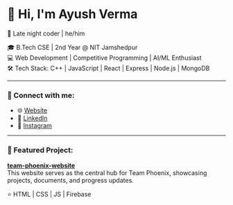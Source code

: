 # 👋 Hi, I'm Ayush Verma

🌙 Late night coder | he/him

🎓 B.Tech CSE | 2nd Year @ NIT Jamshedpur  
💻 Web Development | Competitive Programming | AI/ML Enthusiast  
🛠️ Tech Stack: C++ | JavaScript | React | Express | Node.js | MongoDB

---

### 🔗 Connect with me:
- 🌐 [Website](https://ayushv-nitj.github.io/team-phoenix-website/index.html)  
- 💼 [LinkedIn](https://www.linkedin.com/in/ayush-verma-jsr25)  
- 📸 [Instagram](https://www.instagram.com/av_alanche._/?igsh=cGFkcDJyN3c5dDE5)

---

### 🚀 Featured Project:
**[team-phoenix-website](https://ayushv-nitj.github.io/team-phoenix-website/index.html)**  
This website serves as the central hub for Team Phoenix, showcasing projects, documents, and progress updates.

⭐ HTML | CSS | JS | Firebase
